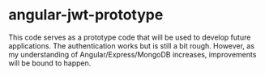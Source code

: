 # angular-jwt-prototype
This code serves as a prototype code that will be used to develop future applications. The authentication works but is still a bit rough. However, as my understanding of Angular/Express/MongoDB increases, improvements will be bound to happen.
